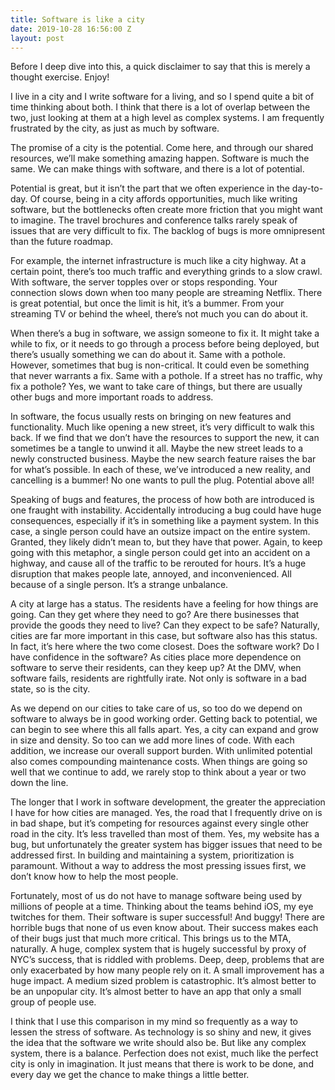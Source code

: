 ```yaml
---
title: Software is like a city
date: 2019-10-28 16:56:00 Z
layout: post
---
```


Before I deep dive into this, a quick disclaimer to say that this is merely a thought exercise. Enjoy!

I live in a city and I write software for a living, and so I spend quite a bit of time thinking about both. I think that there is a lot of overlap between the two, just looking at them at a high level as complex systems. I am frequently frustrated by the city, as just as much by software.

The promise of a city is the potential. Come here, and through our shared resources, we’ll make something amazing happen. Software is much the same. We can make things with software, and there is a lot of potential.

Potential is great, but it isn’t the part that we often experience in the day-to-day. Of course, being in a city affords opportunities, much like writing software, but the bottlenecks often create more friction that you might want to imagine. The travel brochures and conference talks rarely speak of issues that are very difficult to fix. The backlog of bugs is more omnipresent than the future roadmap.

For example, the internet infrastructure is much like a city highway. At a certain point, there’s too much traffic and everything grinds to a slow crawl. With software, the server topples over or stops responding. Your connection slows down when too many people are streaming Netflix. There is great potential, but once the limit is hit, it’s a bummer. From your streaming TV or behind the wheel, there’s not much you can do about it.

When there’s a bug in software, we assign someone to fix it. It might take a while to fix, or it needs to go through a process before being deployed, but there’s usually something we can do about it. Same with a pothole. However, sometimes that bug is non-critical. It could even be something that never warrants a fix. Same with a pothole. If a street has no traffic, why fix a pothole? Yes, we want to take care of things, but there are usually other bugs and more important roads to address.

In software, the focus usually rests on bringing on new features and functionality. Much like opening a new street, it’s very difficult to walk this back. If we find that we don’t have the resources to support the new, it can sometimes be a tangle to unwind it all. Maybe the new street leads to a newly constructed business. Maybe the new search feature raises the bar for what’s possible. In each of these, we’ve introduced a new reality, and cancelling is a bummer! No one wants to pull the plug. Potential above all!

Speaking of bugs and features, the process of how both are introduced is one fraught with instability. Accidentally introducing a bug could have huge consequences, especially if it’s in something like a payment system. In this case, a single person could have an outsize impact on the entire system. Granted, they likely didn’t mean to, but they have that power. Again, to keep going with this metaphor, a single person could get into an accident on a highway, and cause all of the traffic to be rerouted for hours. It’s a huge disruption that makes people late, annoyed, and inconvenienced. All because of a single person. It’s a strange unbalance.

A city at large has a status. The residents have a feeling for how things are going. Can they get where they need to go? Are there businesses that provide the goods they need to live? Can they expect to be safe? Naturally, cities are far more important in this case, but software also has this status. In fact, it’s here where the two come closest. Does the software work? Do I have confidence in the software? As cities place more dependence on software to serve their residents, can they keep up? At the DMV, when software fails, residents are rightfully irate. Not only is software in a bad state, so is the city.

As we depend on our cities to take care of us, so too do we depend on software to always be in good working order. Getting back to potential, we can begin to see where this all falls apart. Yes, a city can expand and grow in size and density. So too can we add more lines of code. With each addition, we increase our overall support burden. With unlimited potential also comes compounding maintenance costs. When things are going so well that we continue to add, we rarely stop to think about a year or two down the line.

The longer that I work in software development, the greater the appreciation I have for how cities are managed. Yes, the road that I frequently drive on is in bad shape, but it’s competing for resources against every single other road in the city. It’s less travelled than most of them. Yes, my website has a bug, but unfortunately the greater system has bigger issues that need to be addressed first. In building and maintaining a system, prioritization is paramount. Without a way to address the most pressing issues first, we don’t know how to help the most people.

Fortunately, most of us do not have to manage software being used by millions of people at a time. Thinking about the teams behind iOS, my eye twitches for them. Their software is super successful! And buggy! There are horrible bugs that none of us even know about. Their success makes each of their bugs just that much more critical. This brings us to the MTA, naturally. A huge, complex system that is hugely successful by proxy of NYC’s success, that is riddled with problems. Deep, deep, problems that are only exacerbated by how many people rely on it. A small improvement has a huge impact. A medium sized problem is catastrophic. It’s almost better to be an unpopular city. It’s almost better to have an app that only a small group of people use.

I think that I use this comparison in my mind so frequently as a way to lessen the stress of software. As technology is so shiny and new, it gives the idea that the software we write should also be. But like any complex system, there is a balance. Perfection does not exist, much like the perfect city is only in imagination. It just means that there is work to be done, and every day we get the chance to make things a little better.